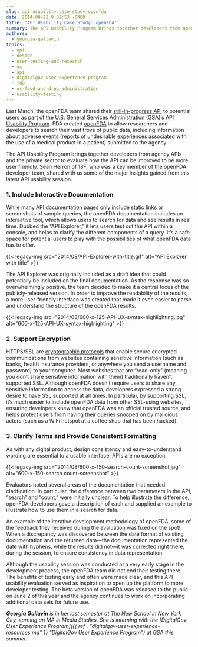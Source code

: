 ```yaml
---
slug: api-usability-case-study-openfda
date: 2014-08-22 9:32:53 -0400
title: 'API Usability Case Study: openFDA'
summary: The API Usability Program brings together developers from agency APIs and the private sector to evaluate how the API can be improved to be more user friendly. Sean Herron of 18F, who was a key member of the openFDA developer team, shared with us some of the major insights gained from this latest API usability session.
authors:
  - georgia-gallavin
topics:
  - api
  - design
  - user-testing-and-research
  - ux
  - api
  - digitalgov-user-experience-program
  - fda
  - us-food-and-drug-administration
  - usability-testing
---
```


Last March, the openFDA team shared their [still-in-progress API](https://open.fda.gov/drug/event/) to potential users as part of the U.S. General Services Administration (GSA)&#8217;s [API Usability Program](http://18f.github.io/API-Usability-Testing/). FDA created [openFDA](https://open.fda.gov/) to allow researchers and developers to search their vast trove of public data, including information about adverse events (reports of undesirable experiences associated with the use of a medical product in a patient) submitted to the agency.

The API Usability Program brings together developers from agency APIs and the private sector to evaluate how the API can be improved to be more user friendly. Sean Herron of 18F, who was a key member of the openFDA developer team, shared with us some of the major insights gained from this latest API usability session.

### 1. Include Interactive Documentation

While many API documentation pages only include static links or screenshots of sample queries, the openFDA documentation includes an interactive tool, which allows users to search for data and see results in real time. Dubbed the “API Explorer,” it lets users test out the API within a console, and helps to clarify the different components of a query. It’s a safe space for potential users to play with the possibilities of what openFDA data has to offer.

{{< legacy-img src="2014/08/API-Explorer-with-title.gif" alt="API Explorer with title" >}}

The API Explorer was originally included as a draft idea that could potentially be included on the final documentation. As the response was so overwhelmingly positive, the team decided to make it a central focus of the publicly-released version. In order to improve the readability of the results, a more user-friendly interface was created that made it even easier to parse and understand the structure of the openFDA results.

{{< legacy-img src="2014/08/600-x-125-API-UX-syntax-highlighting.jpg" alt="600-x-125-API-UX-syntax-highlighting" >}}

### 2. Support Encryption

HTTPS/SSL are [cryptographic protocols](http://en.wikipedia.org/wiki/Transport_Layer_Security) that enable secure encrypted communications from websites containing sensitive information (such as banks, health insurance providers, or anywhere you send a username and password) to your computer. Most websites that are “read-only” (meaning you don’t share sensitive information with them) traditionally haven’t supported SSL. Although openFDA doesn’t require users to share any sensitive information to access the data, developers expressed a strong desire to have SSL supported at all times. In particular, by supporting SSL, it&#8217;s much easier to include openFDA data from other SSL-using websites, ensuring developers knew that openFDA was an official trusted source, and helps protect users from having their queries snooped on by malicious actors (such as a WiFi hotspot at a coffee shop that has been hacked).

### 3. Clarify Terms and Provide Consistent Formatting

As with any digital product, design consistency and easy-to-understand wording are essential to a usable interface. APIs are no exception.

{{< legacy-img src="2014/08/600-x-150-search-count-screenshot.jpg" alt="600-x-150-search count-screenshot" >}}

Evaluators noted several areas of the documentation that needed clarification. In particular, the difference between two parameters in the API, “search” and “count,” were initially unclear. To help illustrate the difference, openFDA developers gave a description of each and supplied an example to illustrate how to use them in a search for data.

An example of the iterative development methodology of openFDA, some of the feedback they received during the evaluation was fixed on the spot! When a discrepancy was discovered between the date format of existing documentation and the returned data—the documentation represented the date with hyphens, while the results did not—it was corrected right there, during the session, to ensure consistency in data representation.

Although the usability session was conducted at a very early stage in the development process, the openFDA team did not end their testing there. The benefits of testing early and often were made clear, and this API usability evaluation served as inspiration to open up the platform to more developer testing. The beta version of openFDA was released to the public on June 2 of this year and the agency continues to work on incorporating additional data sets for future use.

_**Georgia Gallavin** is in her last semester at The New School in New York City, earning an MA in Media Studies. She is interning with the [DigitalGov User Experience Program]({{ ref . "digitalgov-user-experience-resources.md" }} "DigitalGov User Experience Program") at GSA this summer._

